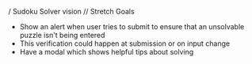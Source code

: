 / Sudoku Solver vision
// Stretch Goals
- Show an alert when user tries to submit to ensure that an unsolvable puzzle isn't being entered
- This verification could happen at submission or on input change
- Have a modal which shows helpful tips about solving 